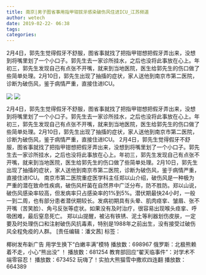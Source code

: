 ```yaml
---
title: 南京|男子图省事用指甲钳拔牙感染破伤风住进ICU_江苏频道
author: wetech
date: 2019-02-22- 06:38
tags: 
categories: 
---
```

2月4日，郭先生觉得假牙不舒服，图省事就找了把指甲钳想把假牙弄出来，没想到将嘴里划了一个小口子。郭先生去一家诊所挂水，之后也没将此事放在心上。年初三，郭先生发现自己有点张不开嘴，就来到当地医院，医生给郭先生的伤口做了些简单处理。2月10日，郭先生出现了抽搐的症状，家人送他到南京市第二医院，诊断为破伤风，鉴于病情严重，直接住进ICU。
<!-- more -->
                
<img align="center" border="0" src="http://p2.ifengimg.com/a/2019_08/0d9d76e42f62478_size15_w610_h352.jpg" />
                
<img align="center" border="0" src="http://p2.ifengimg.com/a/2016/0810/204c433878d5cf9size1_w16_h16.png" />
            
2月4日，郭先生觉得假牙不舒服，图省事就找了把指甲钳想把假牙弄出来，没想到将嘴里划了一个小口子。郭先生去一家诊所挂水，之后也没将此事放在心上。年初三，郭先生发现自己有点张不开嘴，就来到当地医院，医生给郭先生的伤口做了些简单处理。2月10日，郭先生出现了抽搐的症状，家人送他到南京市第二医院，诊断为破伤风，鉴于病情严重，直接住进ICU。
2月4日，郭先生觉得假牙不舒服，图省事就找了把指甲钳想把假牙弄出来，没想到将嘴里划了一个小口子。郭先生去一家诊所挂水，之后也没将此事放在心上。年初三，郭先生发现自己有点张不开嘴，就来到当地医院，医生给郭先生的伤口做了些简单处理。2月10日，郭先生出现了抽搐的症状，家人送他到南京市第二医院，诊断为破伤风，鉴于病情严重，直接住进ICU。
南京市第二医院重症医学科主任郑以山介绍，破伤风是一种极为严重的潜在致命性疾病，破伤风杆菌在自然界中广泛分布，防不胜防。郑以山说，破伤风感染率较高，但发病率只占感染率的1%到5%。潜伏期最快24小时，一般一到二周，也有部分患者潜伏期较长。发病初期具有头晕、肌肉痉挛、皱眉、张不开嘴（苦笑脸）、角弓反张等症状。如果没有及时治疗，很容易出现喉头痉挛、呼吸困难，最后窒息死亡。 郑以山提醒，被沾有铁锈、泥土等利器划伤皮肤，一定要及时处理伤口和注射破伤风抗毒素，特别是1988年之前出生，没有接受过破伤风全程免疫的人群。
[责任编辑：潘文茜]
标签：
 
 
             
椰树发布新广告 用学生换下“白嫩丰满”模特
播放数：698967
俄罗斯：北极熊赖着不走，小心“熊出没” ！
播放数：681254
教育部回应“翟天临事件”：对学术不端零容忍！
播放数：673452
玩嗨了！实拍大熊猫雪中撒欢四连翻
播放数：664389
